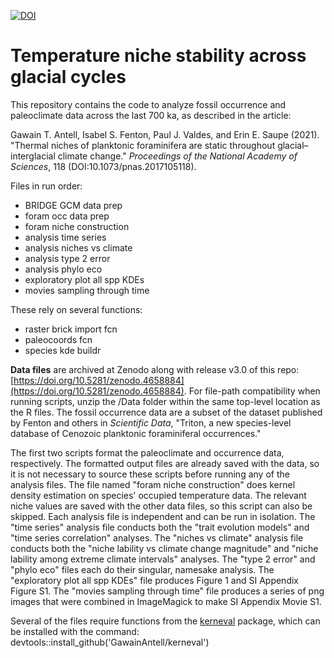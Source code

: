 [![DOI](https://zenodo.org/badge/198804848.svg)](https://zenodo.org/badge/latestdoi/198804848)

# Temperature niche stability across glacial cycles
This repository contains the code to analyze fossil occurrence and paleoclimate data across the last 700 ka, as described in the article:

Gawain T. Antell, Isabel S. Fenton, Paul J. Valdes, and Erin E. Saupe (2021). "Thermal niches of planktonic foraminifera are static throughout glacial–interglacial climate change." _Proceedings of the National Academy of Sciences_, 118 (DOI:10.1073/pnas.2017105118).

Files in run order:
* BRIDGE GCM data prep
* foram occ data prep
* foram niche construction
* analysis time series
* analysis niches vs climate
* analysis type 2 error
* analysis phylo eco
* exploratory plot all spp KDEs
* movies sampling through time

These rely on several functions:
* raster brick import fcn
* paleocoords fcn
* species kde buildr

**Data files** are archived at Zenodo along with release v3.0 of this repo: [https://doi.org/10.5281/zenodo.4658884](https://doi.org/10.5281/zenodo.4658884). For file-path compatibility when running scripts, unzip the /Data folder within the same top-level location as the R files. The fossil occurrence data are a subset of the dataset published by Fenton and others in _Scientific Data_, "Triton, a new species-level database of Cenozoic planktonic foraminiferal occurrences."

The first two scripts format the paleoclimate and occurrence data, respectively. The formatted output files are already saved with the data, so it is not necessary to source these scripts before running any of the analysis files. The file named "foram niche construction" does kernel density estimation on species' occupied temperature data. The relevant niche values are saved with the other data files, so this script can also be skipped. Each analysis file is independent and can be run in isolation. The "time series" analysis file conducts both the "trait evolution models" and "time series correlation" analyses. The "niches vs climate" analysis file conducts both the "niche lability vs climate change magnitude" and "niche lability among extreme climate intervals" analyses. The "type 2 error" and "phylo eco" files each do their singular, namesake analysis. The "exploratory plot all spp KDEs" file produces Figure 1 and SI Appendix Figure S1. The "movies sampling through time" file produces a series of png images that were combined in ImageMagick to make SI Appendix Movie S1. 

Several of the files require functions from the [kerneval](https://github.com/GawainAntell/kerneval) package, which can be installed with the command: devtools::install_github('GawainAntell/kerneval')
